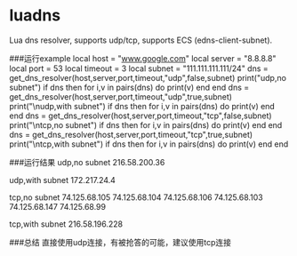 # luadns
Lua dns resolver, supports udp/tcp, supports ECS (edns-client-subnet).

###运行example
local host = "www.google.com"
local server = "8.8.8.8"
local port = 53
local timeout = 3
local subnet = "111.111.111.111/24"
dns = get_dns_resolver(host,server,port,timeout,"udp",false,subnet)
print("udp,no subnet")
if dns then for i,v in pairs(dns) do print(v) end end
dns = get_dns_resolver(host,server,port,timeout,"udp",true,subnet)
print("\nudp,with subnet")
if dns then for i,v in pairs(dns) do print(v) end end
dns = get_dns_resolver(host,server,port,timeout,"tcp",false,subnet)
print("\ntcp,no subnet")
if dns then for i,v in pairs(dns) do print(v) end end
dns = get_dns_resolver(host,server,port,timeout,"tcp",true,subnet)
print("\ntcp,with subnet")
if dns then for i,v in pairs(dns) do print(v) end end

###运行结果
udp,no subnet
216.58.200.36

udp,with subnet
172.217.24.4

tcp,no subnet
74.125.68.105
74.125.68.104
74.125.68.106
74.125.68.103
74.125.68.147
74.125.68.99

tcp,with subnet
216.58.196.228

###总结
直接使用udp连接，有被抢答的可能，建议使用tcp连接
